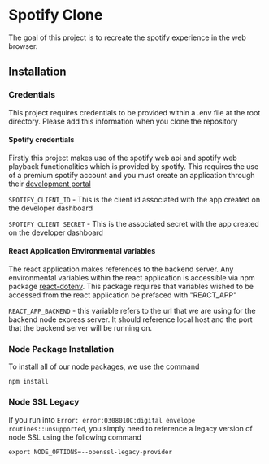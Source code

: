 # Spotify Clone
The goal of this project is to recreate the spotify experience in the web browser.

## Installation
### Credentials
This project requires credentials to be provided within a .env file at the root directory. Please add this information when you clone the repository

#### Spotify credentials
Firstly this project makes use of the spotify web api and spotify web playback functionalities which is provided by spotify. This requires the use of a premium spotify account and you must create an application through their [development portal](https://developer.spotify.com/dashboard)

`SPOTIFY_CLIENT_ID` - This is the client id associated with the app created on the developer dashboard

`SPOTIFY_CLIENT_SECRET` - This is the associated secret with the app created on the developer dashboard

#### React Application Environmental variables
The react application makes references to the backend server. Any environmental variables within the react application is accessible via npm package [react-dotenv](https://www.npmjs.com/package/react-dotenv). This package requires that variables wished to be accessed from the react application be prefaced with "REACT_APP"

`REACT_APP_BACKEND` - this variable refers to the url that we are using for the backend node express server. It should reference local host and the port that the backend server will be running on.

### Node Package Installation
To install all of our node packages, we use the command

`npm install` 

### Node SSL Legacy
If you run into `Error: error:0308010C:digital envelope routines::unsupported`, you simply need to reference a legacy version of node SSL using the following command

`export NODE_OPTIONS=--openssl-legacy-provider`
